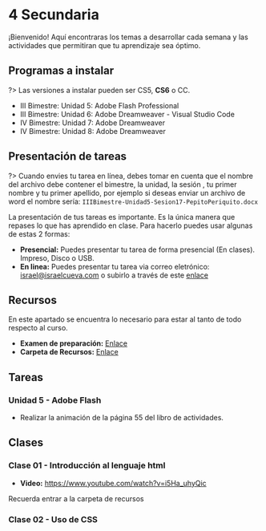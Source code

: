 # 4 Secundaria

¡Bienvenido! Aquí encontraras los temas a desarrollar cada semana y las actividades que permitiran que tu aprendizaje sea óptimo.

## Programas a instalar

?> Las versiones a instalar pueden ser CS5, **CS6** o CC.

- III Bimestre: Unidad 5: Adobe Flash Professional
- III Bimestre: Unidad 6: Adobe Dreamweaver - Visual Studio Code
- IV Bimestre: Unidad 7: Adobe Dreamweaver
- IV Bimestre: Unidad 8: Adobe Dreamweaver

## Presentación de tareas

?> Cuando envies tu tarea en línea, debes tomar en cuenta que el nombre del archivo debe contener el bimestre, la unidad, la sesión , tu primer nombre y tu primer apellido, por ejemplo si deseas enviar un archivo de word el nombre sería: `IIIBimestre-Unidad5-Sesion17-PepitoPeriquito.docx`

La presentación de tus tareas es importante. Es la única manera que repases lo que has aprendido en clase. Para hacerlo puedes usar algunas de estas 2 formas:

- **Presencial:** Puedes presentar tu tarea de forma presencial (En clases). Impreso, Disco o USB.
- **En linea:** Puedes presentar tu tarea via correo eletrónico: israel@israelcueva.com o subirlo a través de este [enlace](https://www.dropbox.com/request/pbjxzSv16nzWqFHeSokd "Tareas")

## Recursos

En este apartado se encuentra lo necesario para estar al tanto de todo respecto al curso.

- **Examen de preparación:** [Enlace](https://forms.gle/dSrMgbeK2XZk1Vtw6 "Examen")
- **Carpeta de Recursos:** [Enlace](https://1drv.ms/u/s!AqqTiyJZHGaLgcZfyZqdKO6YsPGABA?e=N5UJQ0 "Recursos")

## Tareas

### Unidad 5 - Adobe Flash

- Realizar la animación de la página 55 del libro de actividades.

## Clases

### Clase 01 - Introducción al lenguaje html

- **Video:** https://www.youtube.com/watch?v=i5Ha_uhyQic

Recuerda entrar a la carpeta de recursos

### Clase 02 - Uso de CSS

